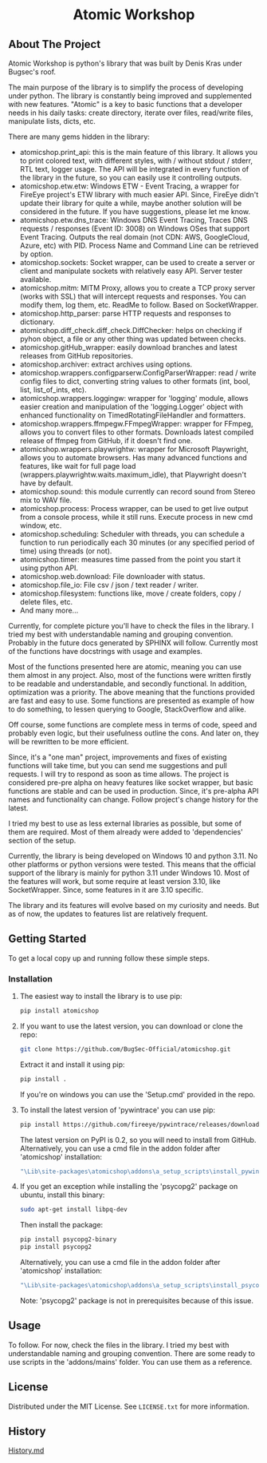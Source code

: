<h1 align="center">Atomic Workshop</h1>



<!-- ABOUT THE PROJECT -->
## About The Project

Atomic Workshop is python's library that was built by Denis Kras under Bugsec's roof.

The main purpose of the library is to simplify the process of developing under python.
The library is constantly being improved and supplemented with new features.
"Atomic" is a key to basic functions that a developer needs in his daily tasks: create directory, iterate over files, read/write files, manipulate lists, dicts, etc.

There are many gems hidden in the library:
* atomicshop.print_api: this is the main feature of this library. It allows you to print colored text, with different styles, with / without stdout / stderr, RTL text, logger usage. The API will be integrated in every function of the library in the future, so you can easily use it controlling outputs.
* atomicshop.etw.etw: Windows ETW - Event Tracing, a wrapper for FireEye project's ETW library with much easier API. Since, FireEye didn't update their library for quite a while, maybe another solution will be considered in the future. If you have suggestions, please let me know.
* atomicshop.etw.dns_trace: Windows DNS Event Tracing, Traces DNS requests / responses (Event ID: 3008) on Windows OSes that support Event Tracing. Outputs the real domain (not CDN: AWS, GoogleCloud, Azure, etc) with PID. Process Name and Command Line can be retrieved by option.
* atomicshop.sockets: Socket wrapper, can be used to create a server or client and manipulate sockets with relatively easy API. Server tester available.
* atomicshop.mitm: MITM Proxy, allows you to create a TCP proxy server (works with SSL) that will intercept requests and responses. You can modify them, log them, etc. ReadMe to follow. Based on SocketWrapper.
* atomicshop.http_parser: parse HTTP requests and responses to dictionary.
* atomicshop.diff_check.diff_check.DiffChecker: helps on checking if pyhon object, a file or any other thing was updated between checks.
* atomicshop.gitHub_wrapper: easily download branches and latest releases from GitHub repositories.
* atomicshop.archiver: extract archives using options.
* atomicshop.wrappers.configparserw.ConfigParserWrapper: read / write config files to dict, converting string values to other formats (int, bool, list, list_of_ints, etc).
* atomicshop.wrappers.loggingw: wrapper for 'logging' module, allows easier creation and manipulation of the 'logging.Logger' object with enhanced functionality on TimedRotatingFileHandler and formatters. 
* atomicshop.wrappers.ffmpegw.FFmpegWrapper: wrapper for FFmpeg, allows you to convert files to other formats. Downloads latest compiled release of ffmpeg from GitHub, if it doesn't find one.
* atomicshop.wrappers.playwrightw: wrapper for Microsoft Playwright, allows you to automate browsers. Has many advanced functions and features, like wait for full page load (wrappers.playwrightw.waits.maximum_idle), that Playwright doesn't have by default.
* atomicshop.sound: this module currently can record sound from Stereo mix to WAV file.
* atomicshop.process: Process wrapper, can be used to get live output from a console process, while it still runs. Execute process in new cmd window, etc.
* atomicshop.scheduling: Scheduler with threads, you can schedule a function to run periodically each 30 minutes (or any specified period of time) using threads (or not).
* atomicshop.timer: measures time passed from the point you start it using python API.
* atomicshop.web.download: File downloader with status.
* atomicshop.file_io: File csv / json / text reader / writer.
* atomicshop.filesystem: functions like, move / create folders, copy / delete files, etc.
* And many more...

Currently, for complete picture you'll have to check the files in the library. I tried my best with understandable naming and grouping convention.
Probably in the future docs generated by SPHINX will follow. Currently most of the functions have docstrings with usage and examples.

Most of the functions presented here are atomic, meaning you can use them almost in any project.
Also, most of the functions were written firstly to be readable and understandable, and secondly functional. In addition, optimization was a priority.
The above meaning that the functions provided are fast and easy to use.
Some functions are presented as example of how to do something, to lessen querying to Google, StackOverflow and alike.

Off course, some functions are complete mess in terms of code, speed and probably even logic, but their usefulness outline the cons.
And later on, they will be rewritten to be more efficient.

Since, it's a "one man" project, improvements and fixes of existing functions will take time, but you can send me suggestions and pull requests. I will try to respond as soon as time allows.
The project is considered pre-pre alpha on heavy features like socket wrapper, but basic functions are stable and can be used in production.
Since, it's pre-alpha API names and functionality can change.
Follow project's change history for the latest. 

I tried my best to use as less external libraries as possible, but some of them are required.
Most of them already were added to 'dependencies' section of the setup. 

Currently, the library is being developed on Windows 10 and python 3.11. No other platforms or python versions were tested.
This means that the official support of the library is mainly for python 3.11 under Windows 10.
Most of the features will work, but some require at least version 3.10, like SocketWrapper. Since, some features in it are 3.10 specific.

The library and its features will evolve based on my curiosity and needs. But as of now, the updates to features list are relatively frequent.


<!-- GETTING STARTED -->
## Getting Started

To get a local copy up and running follow these simple steps.

### Installation

1. The easiest way to install the library is to use pip:
   ```sh
   pip install atomicshop
   ```
   
2. If you want to use the latest version, you can download or clone the repo:
   ```sh
   git clone https://github.com/BugSec-Official/atomicshop.git
   ```
    Extract it and install it using pip:
    ```sh
   pip install .
   ```
   If you're on windows you can use the 'Setup.cmd' provided in the repo.

3. To install the latest version of 'pywintrace' you can use pip:
   ```sh
   pip install https://github.com/fireeye/pywintrace/releases/download/v0.3.0/pywintrace-0.3.0-py3-none-any.whl
   ```

   The latest version on PyPI is 0.2, so you will need to install from GitHub.
   Alternatively, you can use a cmd file in the addon folder after 'atomicshop' installation:
   ```sh
   "\Lib\site-packages\atomicshop\addons\a_setup_scripts\install_pywintrace_0.3.cmd"
   ```

4. If you get an exception while installing the 'psycopg2' package on ubuntu, install this binary:
    ```sh
    sudo apt-get install libpq-dev
    ```
    Then install the package:
    ```sh
    pip install psycopg2-binary
    pip install psycopg2
    ```
   Alternatively, you can use a cmd file in the addon folder after 'atomicshop' installation:
    ```sh
    "\Lib\site-packages\atomicshop\addons\a_setup_scripts\install_psycopg2_ubuntu.sh"
    ```
   Note: 'psycopg2' package is not in prerequisites because of this issue.
   


<!-- USAGE EXAMPLES -->
## Usage

To follow. For now, check the files in the library. I tried my best with understandable naming and grouping convention.
There are some ready to use scripts in the 'addons/mains' folder. You can use them as a reference.



<!-- LICENSE -->
## License

Distributed under the MIT License. See `LICENSE.txt` for more information.



<!-- HISTORY -->
## History

[History.md](https://github.com/BugSec-Official/atomicshop/blob/main/History.md#history)